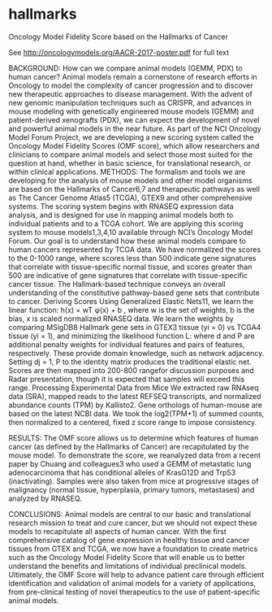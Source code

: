 # hallmarks
Oncology Model Fidelity Score based on the Hallmarks of Cancer

See http://oncologymodels.org/AACR-2017-poster.pdf for full text

BACKGROUND: How can we compare animal models (GEMM, PDX) to human cancer?
Animal models remain a cornerstone of research efforts in Oncology to model the complexity of cancer progression and to discover new therapeutic approaches to disease management. With the advent of new genomic manipulation techniques such as CRISPR, and advances in mouse modeling with genetically engineered mouse models (GEMM) and patient-derived xenografts (PDX), we can expect the development of novel and powerful animal models in the near future. As part of the NCI Oncology Model Forum Project, we are developing a new scoring system called the Oncology Model Fidelity Scores (OMF score), which allow researchers and clinicians to compare animal models and select those most suited for the question at hand, whether in basic science, for translational research, or within clinical applications.
METHODS:
The formalism and tools we are developing for the analysis of mouse models and other model organisms are based on the Hallmarks of Cancer6,7 and therapeutic pathways as well as The Cancer Genome Atlas5 (TCGA), GTEX9 and other comprehensive systems. The scoring system begins with RNASEQ expression data analysis, and is designed for use in mapping animal models both to individual patients and to a TCGA cohort. We are applying this scoring system to mouse models1,3,4,10 available through NCI’s Oncology Model Forum. Our goal is to understand how these animal models compare to human cancers represented by TCGA data. We have normalized the scores to the 0-1000 range, where scores less than 500 indicate gene signatures that correlate with tissue-specific normal tissue, and scores greater than 500 are indicative of gene signatures that correlate with tissue-specific cancer tissue. The Hallmark-based technique conveys an overall understanding of the constitutive pathway-based gene sets that contribute to cancer.
Deriving Scores
Using Generalized Elastic Nets11, we learn the linear function: h(x) = wT φ(x) + b , where w is the set of weights, b is the bias, x is scaled normalized RNASEQ data. We learn the weights by comparing MSigDB8 Hallmark gene sets in GTEX3 tissue (yi = 0) vs TCGA4 tissue (yi = 1), and minimizing the likelihood function L:
where d and P are additional penalty weights for individual features and pairs of features, respectively. These provide domain knowledge, such as network adjacency. Setting dj = 1, P to the identity matrix produces the traditional elastic net. Scores are then mapped into 200-800 rangefor discussion purposes and Radar presentation, though it is expected that samples will exceed this range.
Processing Experimental Data from Mice
We extracted raw RNAseq data (SRA), mapped reads to the latest REFSEQ transcripts, and normalized abundance counts (TPM) by Kallisto2. Gene orthologs of human-mouse are based on the latest NCBI data. We took the log2(TPM+1) of summed counts, then normalized to a centered, fixed z score range to impose consistency.

RESULTS:
The OMF score allows us to determine which features of human cancer (as defined by the Hallmarks of Cancer) are recapitulated by the mouse model. To demonstrate the score, we reanalyzed data from a recent paper by Chuang and colleagues3 who used a GEMM of metastatic lung adenocarcinoma that has conditional alleles of KrasG12D and Trp53 (inactivating). Samples were also taken from mice at progressive
stages of malignancy (normal tissue, hyperplasia, primary tumors, metastases) and analyzed by RNASEQ.

CONCLUSIONS:
Animal models are central to our basic and translational research mission to treat and cure cancer, but we should not expect these models to recapitulate all aspects of human cancer. With the first comprehensive catalog of gene expression in healthy tissue and cancer tissues from GTEX and TCGA, we now have a foundation to create metrics such as the Oncology Model Fidelity Score that will enable us to better understand the benefits and limitations of individual preclinical models. Ultimately, the OMF Score will help to advance patient care through efficient identification and validation of animal models for a variety of applications, from pre-clinical testing of novel therapeutics to the use of patient-specific animal models.

